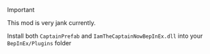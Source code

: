 > [!IMPORTANT]  
> This mod is very jank currently.

Install both `CaptainPrefab` and `IamTheCaptainNowBepInEx.dll` into your `BepInEx/Plugins` folder
